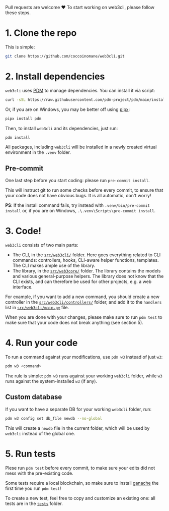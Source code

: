 Pull requests are welcome ❤️ To start working on web3cli, please follow these steps.

# 1. Clone the repo

This is simple:

```bash
git clone https://github.com/coccoinomane/web3cli.git
```

# 2. Install dependencies

`web3cli` uses [PDM](https://github.com/pdm-project/pdm/) to manage dependencies. You can install it via script:

```bash
curl -sSL https://raw.githubusercontent.com/pdm-project/pdm/main/install-pdm.py | python3 -
```

Or, if you are on Windows, you may be better off using [pipx](https://pypa.github.io/pipx/):

```bash
pipx install pdm
```

Then, to install `web3cli` and its dependencies, just run:

```bash
pdm install
```

All packages, including `web3cli` will be installed in a newly created virtual environment in the `.venv` folder.

## Pre-commit

One last step before you start coding: please run `pre-commit install`.

This will instruct git to run some checks before every commit, to ensure that your code does not have obvious bugs. It is all automatic, don't worry!

**PS**: If the install command fails, try instead with `.venv/bin/pre-commit install` or, if you are on Windows, `.\.venv\Scripts\pre-commit install`.


# 3. Code!

`web3cli` consists of two main parts:

- The CLI, in the [`src/web3cli/`](./src/web3cli/) folder. Here goes everything related to CLI commands: controllers, hooks, CLI-aware helper functions, templates. The CLI makes ample use of the library.
- The library, in the [`src/web3core/`](src/web3core/) folder. The library contains the models and various general-purpose helpers. The library does not know that the CLI exists, and can therefore be used for other projects, e.g. a web interface.

For example, if you want to add a new command, you should create a new
controller in the [`src/web3cli/controllers/`](./src/web3cli/controllers/) folder, and add it
to the `handlers` list in [`src/web3cli/main.py`](./src/web3cli/main.py) file.

When you are done with your changes, please make sure to run `pdm test` to make
sure that your code does not break anything (see section 5).

# 4. Run your code

To run a command against your modifications, use `pdm w3` instead of just `w3`:

```bash
pdm w3 <command>
```

The rule is simple: `pdm w3` runs against your working `web3cli` folder, while `w3` runs against the system-installed `w3` (if any).

## Custom database

If you want to have a separate DB for your working `web3cli` folder, run:

```bash
pdm w3 config set db_file newdb --no-global
```

This will create a `newdb` file in the current folder, which will be used by `web3cli` instead of the global one.

# 5. Run tests

Plese run `pdm test` before every commit, to make sure your edits did not mess with the pre-existing code.

Some tests require a local blockchain, so make sure to install [ganache](https://www.npmjs.com/package/ganache) the first time you run `pdm test`!

To create a new test, feel free to copy and customize an existing one: all tests are in the [`tests`](./tests) folder.



